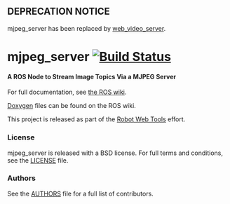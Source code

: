 ## DEPRECATION NOTICE
mjpeg_server has been replaced by [web_video_server](https://github.com/RobotWebTools/web_video_server).

mjpeg_server [![Build Status](https://api.travis-ci.org/RobotWebTools/mjpeg_server.png)](https://travis-ci.org/RobotWebTools/mjpeg_server)
============

#### A ROS Node to Stream Image Topics Via a MJPEG Server
For full documentation, see [the ROS wiki](http://ros.org/wiki/mjpeg_server).

[Doxygen](http://docs.ros.org/indigo/api/mjpeg_server/html/) files can be found on the ROS wiki.

This project is released as part of the [Robot Web Tools](http://robotwebtools.org/) effort.

### License
mjpeg_server is released with a BSD license. For full terms and conditions, see the [LICENSE](LICENSE) file.

### Authors
See the [AUTHORS](AUTHORS.md) file for a full list of contributors.
